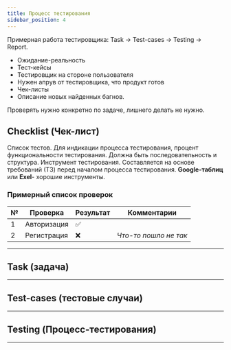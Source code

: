 ```yaml
---
title: Процесс тестирования
sidebar_position: 4
---
```


Примерная работа тестировщика: Task -> Test-cases -> Testing -> Report.

- Ожидание-реальность
- Тест-кейсы
- Тестировщик на стороне пользователя
- Нужен апрув от тестировщика, что продукт готов
- Чек-листы
- Описание новых найденных багнов.

Проверять нужно конкретно по задаче, лишнего делать не нужно.

## Checklist (Чек-лист)

Список тестов. Для индикации процесса тестирования, процент функциональности тестирования. Должна быть последовательность и структура. Инструмент тестирования. Составляется на основе требований (ТЗ) перед началом процесса тестирования. **Google-таблиц** или **Exel**- хорошие инструменты.

### Примерный список проверок

|№|Проверка|Результат|Комментарии|
|---|---|---|---|
|1|Авторизация|✅||
|2|Регистрация|❌|*Что-то пошло не так*|

***

## Task (задача)

***

## Test-cases (тестовые случаи)

***


## Testing (Процесс-тестирования)

***